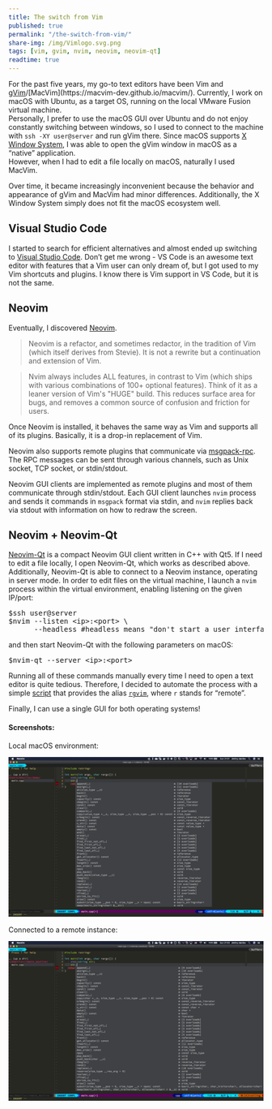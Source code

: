 ```yaml
---
title: The switch from Vim
published: true
permalink: "/the-switch-from-vim/"
share-img: /img/Vimlogo.svg.png
tags: [vim, gvim, nvim, neovim, neovim-qt]
readtime: true
---
```


For the past five years, my go-to text editors have been Vim and [gVim](https://en.wikipedia.org/wiki/Vim_(text_editor)#Interface)/[MacVim](https://macvim-dev.github.io/macvim/).
Currently, I work on macOS with Ubuntu, as a target OS, running on the local VMware Fusion virtual machine.
<br>Personally, I prefer to use the macOS GUI over Ubuntu and do not enjoy constantly switching between windows,
so I used to connect to the machine with `ssh -XY user@server` and run gVim there.
Since macOS supports [X Window System](https://www.xquartz.org/), I was able to open the gVim window in macOS as a “native” application.
<br>However, when I had to edit a file locally on macOS, naturally I used MacVim.

Over time, it became increasingly inconvenient because the behavior and appearance of gVim and MacVim had minor differences.
Additionally, the X Window System simply does not fit the macOS ecosystem well.


## Visual Studio Code ##
I started to search for efficient alternatives and almost ended up switching to [Visual Studio Code](https://code.visualstudio.com/).
Don’t get me wrong - VS Code is an awesome text editor with features that a Vim user can only dream of, but I got used to my Vim shortcuts and plugins. I know there is Vim support in VS Code, but it is not the same.


## Neovim ##
Eventually, I discovered [Neovim](https://neovim.io/).

> Neovim is a refactor, and sometimes redactor, in the tradition of Vim (which itself derives from Stevie). It is not a rewrite but a continuation and extension of Vim.

> Nvim always includes ALL features, in contrast to Vim (which ships with
various combinations of 100+ optional features). Think of it as a leaner
version of Vim's "HUGE" build. This reduces surface area for bugs, and
removes a common source of confusion and friction for users.


Once Neovim is installed, it behaves the same way as Vim and supports all of its plugins.
Basically, it is a drop-in replacement of Vim.

Neovim also supports remote plugins that communicate via [msgpack-rpc](https://msgpack.org/).
The RPC messages can be sent through various channels, such as Unix socket, TCP socket, or stdin/stdout.

Neovim GUI clients are implemented as remote plugins and most of them communicate through stdin/stdout.
Each GUI client launches `nvim` process and sends it commands in `msgpack` format via stdin, and `nvim`
replies back via stdout with information on how to redraw the screen.


## Neovim + Neovim-Qt ##
[Neovim-Qt](https://github.com/equalsraf/neovim-qt) is a compact Neovim GUI client written in C++ with Qt5.
If I need to edit a file locally, I open Neovim-Qt, which works as described above.
<br>Additionally, Neovim-Qt is able to connect to a Neovim instance, operating in server mode.
In order to edit files on the virtual machine, I launch a `nvim` process within the virtual environment, enabling listening on the given IP/port:
<pre>
$ssh user@server
$nvim --listen &lt;ip&gt;:&lt;port&gt; \
      --headless #headless means "don't start a user interface"
</pre>

and then start Neovim-Qt with the following parameters on macOS:
<pre>
$nvim-qt --server &lt;ip&gt;:&lt;port&gt;
</pre>


Running all of these commands manually every time I need to open a text editor is quite tedious.
Therefore, I decided to automate the process with a simple [script](https://github.com/f-squirrel/scripts/blob/master/utils/run_nvim_remotely.zsh) that provides the alias [`rgvim`](https://github.com/f-squirrel/scripts/blob/master/utils/run_nvim_remotely.zsh#L78), where `r` stands for “remote”.

Finally, I can use a single GUI for both operating systems!


#### Screenshots: ####

Local macOS environment:

![Local macOS](/img/neovim-qt-local.png)

Connected to a remote instance:

![Remote connection](/img/neovim-qt-remote.png)
